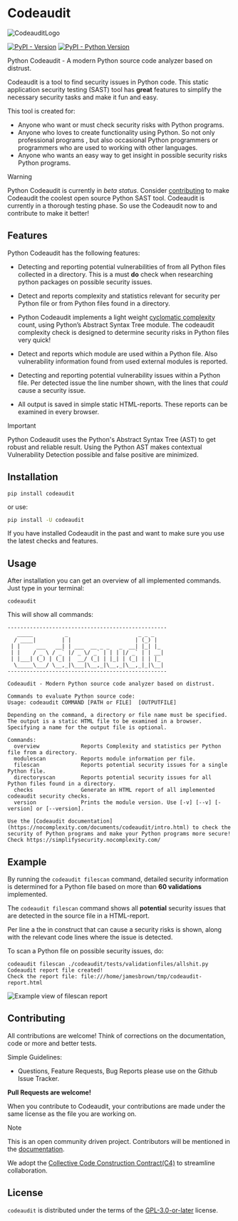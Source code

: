 # Codeaudit

![CodeauditLogo](docs/images/codeauditlogo.png)

[![PyPI - Version](https://img.shields.io/pypi/v/codeaudit.svg)](https://pypi.org/project/codeaudit)
[![PyPI - Python Version](https://img.shields.io/pypi/pyversions/codeaudit.svg)](https://pypi.org/project/codeaudit)

Python Codeaudit - A modern Python source code analyzer based on distrust.

Codeaudit is a tool to find security issues in Python code. This static application security testing (SAST) tool has **great** features to simplify the necessary security tasks and make it fun and easy. 

This tool is created for:
* Anyone who want or must check security risks with Python programs.
* Anyone who loves to create functionality using Python. So not only professional programs , but also occasional Python programmers or programmers who are used to working with other languages.
* Anyone who wants an easy way to get insight in possible security risks Python programs.


> [!WARNING]
> Python Codeaudit is currently in *beta status*. Consider [contributing](CONTRIBUTING.md) to make Codeaudit the coolest open source Python SAST tool. Codeaudit is currently in a thorough testing phase. So use the Codeaudit now to and contribute to make it better!

## Features

Python Codeaudit has the following features:

* Detecting and reporting potential vulnerabilities of from all Python files collected in a directory. This is a must **do** check when researching python packages on possible security issues.

*  Detect and reports complexity and statistics relevant for security per Python file or from Python files found in a directory. 

* Python Codeaudit implements a light weight [cyclomatic complexity](https://en.wikipedia.org/wiki/Cyclomatic_complexity) count, using Python’s Abstract Syntax Tree module. The codeaudit complexity check is designed to determine security risks in Python files very quick!


*  Detect and reports which module are used within a Python file. Also vulnerability information found from used external modules is reported.

*  Detecting and reporting potential vulnerability issues within a Python file. Per detected issue the line number shown, with the lines that *could* cause a security issue.

* All output is saved in simple static HTML-reports. These reports can be examined in every browser. 


> [!IMPORTANT]
> Python Codeaudit uses the Python's Abstract Syntax Tree (AST) to get robust and reliable result. Using the Python AST makes contextual Vulnerability Detection possible and false positive are minimized.


## Installation

```console
pip install codeaudit
```

or use:

```bash
pip install -U codeaudit
```

If you have installed Codeaudit in the past and want to make sure you use the latest checks and features.

## Usage

After installation you can get an overview of all implemented commands. Just type in your terminal:

```text
codeaudit
```

This will show all commands:

```text
--------------------------------------------------
   _____          _                      _ _ _   
  / ____|        | |                    | (_) |  
 | |     ___   __| | ___  __ _ _   _  __| |_| |_ 
 | |    / _ \ / _` |/ _ \/ _` | | | |/ _` | | __|
 | |___| (_) | (_| |  __/ (_| | |_| | (_| | | |_ 
  \_____\___/ \__,_|\___|\__,_|\__,_|\__,_|_|\__|
--------------------------------------------------

Codeaudit - Modern Python source code analyzer based on distrust.

Commands to evaluate Python source code:
Usage: codeaudit COMMAND [PATH or FILE]  [OUTPUTFILE] 

Depending on the command, a directory or file name must be specified. The output is a static HTML file to be examined in a browser. Specifying a name for the output file is optional.

Commands:
  overview             Reports Complexity and statistics per Python file from a directory.
  modulescan           Reports module information per file.
  filescan             Reports potential security issues for a single Python file.
  directoryscan        Reports potential security issues for all Python files found in a directory.
  checks               Generate an HTML report of all implemented codeaudit security checks.
  version              Prints the module version. Use [-v] [--v] [-version] or [--version].

Use the [Codeaudit documentation](https://nocomplexity.com/documents/codeaudit/intro.html) to check the security of Python programs and make your Python programs more secure!
Check https://simplifysecurity.nocomplexity.com/ 
```

## Example

By running the `codeaudit filescan` command, detailed security information is determined for a Python file based on more than **60 validations** implemented. 

The `codeaudit filescan` command shows all **potential** security issues that are detected in the source file in a HTML-report.

Per line a the in construct that can cause a security risks is shown, along with the relevant code lines where the issue is detected.

To scan a Python file on possible security issues, do:

```
codeaudit filescan ./codeaudit/tests/validationfiles/allshit.py 
Codeaudit report file created!
Check the report file: file:///home/jamesbrown/tmp/codeaudit-report.html
```

![Example view of filescan report](filescan.png)


## Contributing

All contributions are welcome! Think of corrections on the documentation, code or more and better tests.

Simple Guidelines:

* Questions, Feature Requests, Bug Reports please use on the Github Issue Tracker.

**Pull Requests are welcome!** 

When you contribute to Codeaudit, your contributions are made under the same license as the file you are working on. 


> [!NOTE]
> This is an open community driven project. Contributors will be mentioned in the [documentation](https://nocomplexity.com/documents/codeaudit/intro.html).

We adopt the [Collective Code Construction Contract(C4)](https://rfc.zeromq.org/spec/42/) to streamline collaboration.

## License


`codeaudit` is distributed under the terms of the [GPL-3.0-or-later](https://spdx.org/licenses/GPL-3.0-or-later.html) license.



